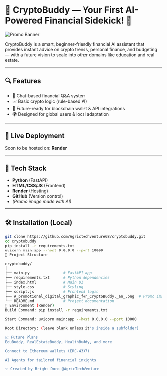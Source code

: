 # 💸 CryptoBuddy — Your First AI-Powered Financial Sidekick! 🌟

![Promo Banner](A_promotional_digital_graphic_for_CryptoBuddy,_an_.png)

CryptoBuddy is a smart, beginner-friendly financial AI assistant that provides instant advice on crypto trends, personal finance, and budgeting — with a future vision to scale into other domains like education and real estate.

---

## 🔍 Features

- 💬 Chat-based financial Q&A system
- 📈 Basic crypto logic (rule-based AI)
- 🔐 Future-ready for blockchain wallet & API integrations
- 🌍 Designed for global users & local adaptation

---

## 🚀 Live Deployment

Soon to be hosted on: **Render**

---

## 🧠 Tech Stack

- **Python** (FastAPI)
- **HTML/CSS/JS** (Frontend)
- **Render** (Hosting)
- **GitHub** (Version control)
- *(Promo image made with AI)*

---

## 🛠️ Installation (Local)

```bash
git clone https://github.com/Agrictechventure68/cryptobuddy.git
cd cryptobuddy
pip install -r requirements.txt
uvicorn main:app --host 0.0.0.0 --port 10000
📂 Project Structure

cryptobuddy/
│
├── main.py               # FastAPI app
├── requirements.txt      # Python dependencies
├── index.html            # Main UI
├── style.css             # Styling
├── script.js             # Frontend logic
├── A_promotional_digital_graphic_for_CryptoBuddy,_an_.png  # Promo image
└── README.md             # Project documentation
🔧 Environment (Render)
Build Command: pip install -r requirements.txt

Start Command: uvicorn main:app --host 0.0.0.0 --port 10000

Root Directory: (leave blank unless it's inside a subfolder)

📈 Future Plans
EduBuddy, RealEstateBuddy, HealthBuddy, and more

Connect to Ethereum wallets (ERC-4337)

AI Agents for tailored financial insights

✨ Created by Bright Doro @AgricTechVenture